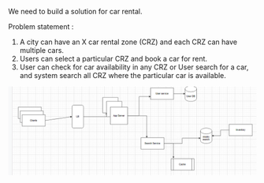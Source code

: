 We need to build a solution for car rental.

Problem statement :
1. A city can have an X car rental zone (CRZ) and each CRZ can have multiple cars.
2. Users can select  a particular CRZ  and book a car for rent.
3. User can check for car availability in any CRZ or User search for a car, and system search
   all CRZ where the particular car is available.


![Alt text](CarRentalHLD.png)